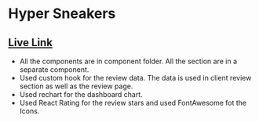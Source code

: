 # Hyper Sneakers

## [Live Link](https://hyper-sneakers.netlify.app/)

* All the components are in component folder. All the section are in a separate component.
* Used custom hook for the review data. The data is used in client review section as well as the review page.
* Used rechart for the dashboard chart. 
* Used React Rating for the review stars and used FontAwesome fot the Icons.